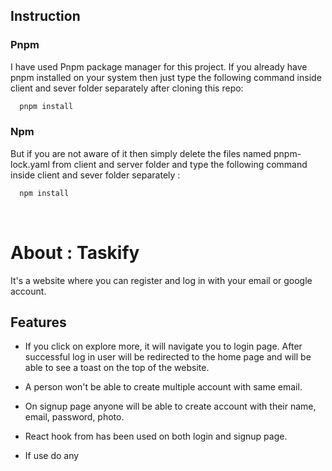 
## Instruction

### Pnpm
I have used Pnpm package manager for this project. If you already have pnpm installed on your system then just type the following command inside client and sever folder separately after cloning this repo: 

```bash
  pnpm install
```

### Npm
But if you are not aware of it then simply delete the files  named pnpm-lock.yaml from client and server folder
and type the following command inside client and sever folder separately : 

```bash
  npm install
```
<br/>




# About : Taskify

It's a website where you can register and log in with your email or google account.


## Features

- If you click on explore more, it will navigate you to login page. After successful log in user will be redirected to the home page and will be able to see a toast on the top of the website.

- A person won't be able to create multiple account with same email.
- On signup page anyone will be able to create account with their name, email, password, photo. 
- React hook from has been used on both login and signup page.

- If use do any 
